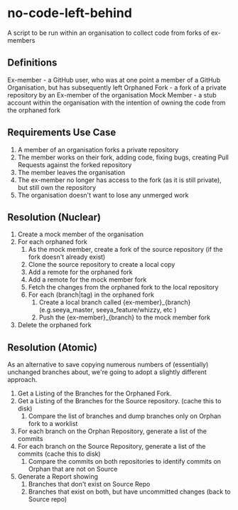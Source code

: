 no-code-left-behind
===================

A script to be run within an organisation to collect code from forks of ex-members

Definitions
-----------
Ex-member - a GitHub user, who was at one point a member of a GitHub Organisation, but has subsequently left
Orphaned Fork - a fork of a private repository by an Ex-member of the organisation
Mock Member - a stub account within the organisation with the intention of owning the code from the orphaned fork

Requirements Use Case
---------------------

1. A member of an organisation forks a private repository
2. The member works on their fork, adding code, fixing bugs, creating Pull Requests against the forked repository
3. The member leaves the organisation
4. The ex-member no longer has access to the fork (as it is still private), but still own the repository
5. The organisation doesn't want to lose any unmerged work  

Resolution (Nuclear)
--------------------

1. Create a mock member of the organisation 
2. For each orphaned fork
	1. As the mock member, create a fork of the source repository (if the fork doesn't already exist)
	2. Clone the source repository to create a local copy  
	3. Add a remote for the orphaned fork
	4. Add a remote for the mock member fork
	5. Fetch the changes from the orphaned fork to the local repository
	6. For each (branch|tag) in the orphaned fork
		1. Create a local branch called {ex-member}\_{branch} (e.g.seeya\_master, seeya\_feature/whizzy, etc )
		2. Push the {ex-member}\_{branch} to the mock member fork
3. Delete the orphaned fork 

Resolution (Atomic)
-------------------

As an alternative to save copying numerous numbers of (essentially) unchanged branches about, we're going to adopt a slightly different approach.
1. Get a Listing of the Branches for the Orphaned Fork.  
2. Get a Listing of the Branches for the Source repository. (cache this to disk)  
	1. Compare the list of branches and dump branches only on Orphan fork to a worklist
3. For each branch on the Orphan Repository, generate a list of the commits
4. For each branch on the Source Repository, generate a list of the commits (cache this to disk) 
	1. Compare the commits on both repositories to identify commits on Orphan that are not on Source 
5. Generate a Report showing
	1. Branches that don't exist on Source Repo
	2. Branches that exist on both, but have uncommitted changes (back to Source repo)	 